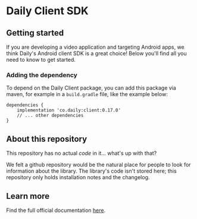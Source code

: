 # Daily Client SDK

## Getting started

If you are developing a video application and targeting Android apps, we think Daily's Android client SDK is a great choice! Below you'll find all you need to know to get started.

### Adding the dependency

To depend on the Daily Client package, you can add this package via maven, for example in a `build.gradle` file, like the example below:

```
dependencies {
    implementation 'co.daily:client:0.17.0'
    // ... other dependencies
}
```

## About this repository

This repository has no actual *code* in it... what's up with that?

We felt a github repository would be the natural place for people to look for information about the library. The library's code isn't stored here; this repository only holds installation notes and the changelog.

## Learn more

Find the full official documentation [here](https://docs.daily.co/guides/products/mobile/android).
